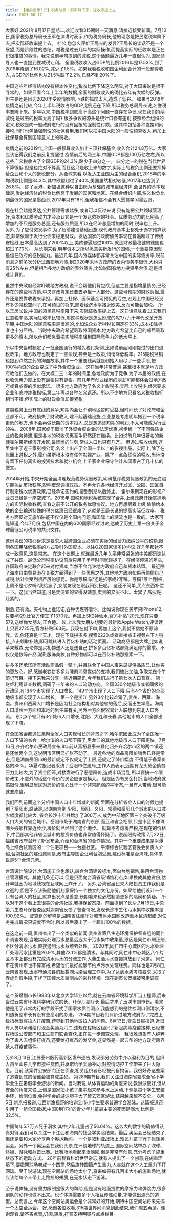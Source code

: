 ```yaml
---
title: 【睡前消息315】税务总局：税率降下来，征收率提上去
date: 2021-08-17
---
```


大家好,2021年8月17日星期二,欢迎收看315期时一天消息,请接近接受新闻。7月10日,国家税务总局局长王军在演讲时表示,作为税务局长,他的理念是把民意税率降下去,把实际征收率提上去。
杜公,您怎么评价王局长的发言?王局长的谈话不是一个展望,而是阶段性的总结。减税是过去几年的实际操作,而提高实际的征收率是正在积极推进的事情。我先说前半句提到的减税,这个话题最近几年一直很认为,国家领导人也一直提到要减税让利。
全国税收收入占GDP的比例2016年是17.53%,到了2019年降到了16.02%,减少了1.5%。如果我看税收和国企利润合计的一般预算收入,占GDP的比例也从21.5%跌了2.2%,已经不到20%了。

中国这些年经济结构没有根本性变化,税收比例下降这么明显,对于大国来说是很不寻常的。如果只看今年上半年的数据,全国的财政收入的确比去年有大幅的反弹。但主要还是因为2020年受疫情影响,下跌的幅度太大,造成了低谷。
如果与2019年疫情之前比较,今年上半年税收占的GDP比例还在下降,所以税务总局局长说,名誉税率要降下来。多年以来,中国税率到底高不高这个问题一直存在争议,现在我们持续减税,是过去的税率太高了吗?
很多争议的源头是统计口径有差别,按照经合组织的定义,税收是向一般政府进行的没有回报的强制性付款。这其中包括各种直接和间接税,同时也包括强制性的社保费用,我们可以把中国大陆的一般性预算收入,再加上社保基金算到国际意义上的税收。

疫情之前的2019年,全国一般预算收入加上三项社保基金,收入合计24.8万亿。大家应该记得我们之前反复提醒过,疫情前后的两三年,中国GDP都是100万亿左右,所以这些广义税收占了全国GDP的24.3%,略少于四分之一。
四分之一的税在当代世界不算很低,但是也绝对不算高,而且这只是收上来的数字,实际上的税负比例还要扣掉给企业和个人的退税部分。从全球来看,以发达工业国为主的经合组织,2018年的平均税收比例是34.3%,其中欧盟超过了40%,美国虽然相对较低,2017年也达到了26.8%。
除了香港、新加坡这种以自由岗为基础的城市型经济体,全世界的基本规律是,发达经济体的税负比例高于发展的国家和地区。在经合组织内部,名义税负比例最低的国家是墨西哥,2017年只有16%,但我相信不会有人愿意学习墨西哥。

现在社会越是发达,公共管理需求越多,或者可以反过来说,只有能把公共领域管理好,资本和优质劳动力才会承认它是一个发达依据的社会。优质劳动力的比例高了,增加的不只是服务总量,还有服务质量,所以在经济总量增加的同时,税率也上升。
另外,为了应付突发事件,为了超前建设基础设施,现代政府基本上都处于赤字预算状态,非常依赖于发行公债来稳定财政。发达国家的政府债务率现在普遍超过了传统安检线,日本最高达到了200%以上,美欧普遍超过100%,就连财政最稳健的德国也超过了70%。
从长期来看,明年资本之所以愿意买新发行的国债,一个重要原因就是信任政府的征税能力。最近几年,国内外媒体都非常关注中国的实际债务率,税前消息之前多次分析过西部地方债,到2020年末地方政府的表内债务率很低,大约只有25%左右,但是相当多地方政府的表外债务,比如说国有地方投资平台债,这是很难计算的。

虽然中央政府经常吓唬地方政府,说不会帮他们背包袱,但这主要是指增量债务,已经存在的这些地方债,中央财政肯定还要去承担一大部分。这些可预期的财政负担,最终还是要靠收税来承担。再加上社保、医保基金可预见的亏空,宏观上中国已经没有多少减税空间了,在可预见的将来,随着经济水平接近欧美,反而可能会加税。
所以王居长说,中国必须民意税率降下来,实际征收率提上去。这句话意味着,过去我们民意税率高,实际征收率比较低,那这种现状是怎么形成的呢?八九十年代改革开放早期,中国大陆的民意税率是很高的,比如说企业所得税长期定在33%,成本扣除标准也十分严格。
当时中央政府希望吸取外国资本,地方政府希望比自己的邻居吸取更多的资本,所以他们都急着把实际税率降到国际竞争力的低水平上。

所以中央当时制定了一批全国通行的减免税付条例,比如说前面刚刚提过的出口退税政策。地方政府也制定了一些法规,甚至是土政策,悄悄降低税率。315期税监销也提到卢然之药的狗血故事,其中一个重要线索就是创始人用尽了一些手段,把100%内资的企业变成了中外合资企业。
这在当年非常普遍,甚至根本就是地方政府教他们去做的。在大概二三十年的时间里,各地政府为了竞争,为了本届的政绩,在税收优惠力度上没有最狠只有更狠。前几年有创业经历的朋友可能都体会过地方政府或真或假的类似承诺。
很多地方政府为了名义上收税多,实际上收税少,经常要求企业年底冲炸税指标,第二年再以各种名义返还。所以不少地方只看名义税收指标相当不错,但实际上的财政收值却很紧张。

这类税务上没有底线的竞争,短期内会让个别地区暂时受益,但时间长了对政府和企业都不利。政府损失了财政收入,建不起基础设施,企业总是考虑明年搬到一个税率更低的地方,也不会再做长期的资本投入,总是想追逐短期的利润,不太可能成为行业领袖。
2008年,国家终于取消了外资合资企业的法定优惠,初步统一了不同性质企业的税务待遇,但是各地的税收优惠竞争仍然还在继续。比如说前几年很著名的新疆霍尔果斯经济开发区,最辉煌的时刻,常住人口也只有几万。
但通过税收优惠,这里集中了近千家影视公司,名义上出产了全国一半以上的影视作品。实际上,除了在账面上避税之外,霍尔果斯根本没有任何影视产业。除了一点象征性的税收,当地没有留下任何真实的投资技术和就业机会,上千家企业保守估计从国家占了几十亿的便宜。

2014年开始,中央开始全面清理规范税务优惠政策,明确批评税务优惠政策的无底陷阱能扰乱市场秩序,影响宏观调控政策。不再允许各地经济开发区、公园、园区自行制定税收优惠政策,已经承诺签约的,要到到期以后终止。
霍尔果斯现在的影视产业员已经是一座空城了。2018年,国税和地税系统实现了合并,上级政府开始掌握地方的实际税收数据,查看之前不公开的税务优惠协议。地方再想瞒着上级,偷偷给本地的企业输送特殊的税务优惠已经很难了,这就是王局长说的提高实际征收率。
税务方面反对无底陷阱能不仅仅是个国内问题,和国际上的潮流也是一致的。大家可能知道,今年7月份,包括中国在内的G20国家经过讨论,达成了历史上第一份关于全球最低公司税率的共识文件。

这份协议的核心诉求是要求大型跨国企业必须在实际的经营力缴纳公平的税额,限制各国用降低税率的方式吸引外国资本。以往G20国家谈多边协议,好几年都达不成一致意见,这是常态。
在这个议题上,就连最近几年关系非常紧张的中美都迅速达成了共识。最低公司税率协议前后只用了半年时间就谈拢了。在经济停滞的年头,各国政府决定联合起来对付资本,当然不会允许地方政府自己和资本结盟。
最近除了海南自由贸易港在关税方面得到了一些优惠之外,其他地方政府如果再偷偷自己减税,估计会受到很严厉的惩罚。你是写稿吗?还是拆家呢?写稿。写稿?写个屁!哎,上周不是七夕吗?我给忘了,女朋友现在跟我闹别扭呢。
这还不简单,买点东西补偿一下。这我当然知道,可是卖便宜的显得没诚意,卖贵的又买不起。太累了,毁灭吧,赶紧的。

别急,还有救。买礼物上批诺诺,各种优惠等着你。比如说你现在买苹果iPhone12,只要4929,比官方便宜了1370元。再加上SK2神仙水,官方补贴120元,现在只要579,送给你女朋友,正合适。
诶,上次我女朋友想要的最新款Apple Watch,评读读上只要2725元,官方补贴563元。我现在就下单,再加上这个,我就不信她不原谅我。诶,你还真是个天才。现在下载拼多多,搜索2220,或者直接点击视频右下方链接,点击领取补贴,即可跳转进入百亿补贴的活动页面。
活动商品都是大牌,比如说苹果戴森,无论你是买礼物送人还是送自己,拼多多百亿补贴都能满足你的需求。不仅仅是数码产品,潮鞋服饰美妆,各种好物都可以在百亿补贴那搜索一下。

拼多多还承诺所有活动商品假一赔十,并且联合了中国人宝采显提供品质显,让你买的更放心。好,感谢老铁拼多多为睡前消息提供的支持,我们彼此加油,争取先做个午前记节目。接下来我来分享一些近期简讯,今年我们进行了第七次人口普查。
第一财经利用普查数据,调研了十年来的人口流动方向。全国330个地级市或者同级的行政区,有184个市实现了人口增长。149个市出现了人口下降,只有4个省份的全部地级市都实现了人口增长。
第一个是浙江,另外3个比较难猜了,贵州、西藏、海南。贵州和西藏人口增长是因为社会结构相对其他省的落后,反而出生率高。海南人口增长一方面和本地的出生率有关,另外一方面很容易让人联想到东北人口外流。
东北3个省只有3个城市人口增长,沈阳、大连和长春,其他地市的人口全部出现了下降。

在全国省会都通过集聚全省人口实现增长的背景之下,哈尔滨因此成为了全国唯一人口下降的省会。哈尔滨的人口都下降了,黑龙江的其他地级市人口下降更快。7月16日,齐齐哈尔市民政局宣布,8年前从富裕县泰来县化归齐齐哈尔市区的两个镇还是还给两个县,这说明市区明显扩张不动了。
最近各地的商品房限价销售已经是常态,但是湖南岳阳市的最新规定不仅规定了上限,还规定了降价幅度,不得低于备案价格的85%。华夏时报记者采访了岳阳市住建局,工作人员表示,近期有龙头房企债务压力比较大,为了资金回笼,对楼盘进行了恶意降价,造成市场混乱,所以要搞一个限价政策,不意外的话这个降价的房企应该是横大。
但是因为有房企打折,当地政府就搞限价,很明显居民对房价的信心处于一个非常脆弱的平衡态,一旦有人带动,很可能就要崩盘。

我们回到前面这个分析中国人口十年增减的新闻,里面在分析省会人口的时候也提到了岳阳市,原话是,以湖南为例,少阳、恒阳、义阳、常德和岳阳几个城市的人口减少幅度都比较大,
省会长沙十年共增加了300万人,成为中部地区第三个突破千万级人口大关的省会城市。岳阳市处于湖南省的东部,而且和省会相邻,只是市区不像珠洲乡残那样靠近长沙,房价就已经到了这个地步。
就算不考虑房产税,在现在的价格下,中西部其他非省会城市的投资价值也非常值得怀疑了。说起限购政策,7月22日,福建省政府召开了新发布会,介绍和台湾省的合作情况。其中一个重要成果是平潭岛上综合试验区的一个住宅项目——台胞社区。
平潭综合试验区管委会负责人介绍,台胞社区的建设原则是,政府主导国企让利台胞受惠,建设标准是台湾味,具体来说是5个台湾元素。

台湾设计院设计,台湾施工企也承认,融合台湾建设标准,面向台胞销售,采用台湾物业管理模式。其他几条还可以,但是只面向台湾省级销售利点,如果换成其他省份,估计早就因为地域歧视在互联网上炸开了。
另外,台湾省居民来大陆投资工作我们是欢迎的,但是不应该鼓励他们刻意保持一个独立的文化身份。如果给他们设计一个只有台湾人的社区,就算出发点是善意,长期看来也必然制造更多的隔阂和猜疑。
所以对于这个看上去很美的台湾社区,我持保留态度。前面提到了长沙,7月16日,中央第六生态环保督查组对湖南省反馈了督查情况,发现长沙市生化污水集中收集率是100.92%。
督查组的解释是,湖南省住建厅对城市污水园网改造重木鼠清都醋,对任务完成情况只调度不合时,所以最后凑出了一个超出100%的数据。

在这之前一周,贵州省出了一个类似的新闻,贵州省第八生态环境保护督查组的同仁市调查发现,当地实际处理污水总量远远大于污水集中收集量,原因是同仁市刷正剂,不区分清水污水,直接送到污水系统去处理。
2020年,同仁市中心城区的污水处理厂处理污水比重是26.9%,其他73.1%都是清水。与其同时,同仁市中心城区八个片区基本上都没有完成清水污水的分流工作,大量生活污水直接排放到了河道。
同仁市在贵州市也不算富裕,希望他们最好能够节约点污水处理经费。同样也是7月8日,云南省发现,玉溪市通海县的起露湖污染治理工作中,为了达到水质考核要求,采取了弄虚作假手段,干扰了国控水质监测站的采样环境。现在副市长贺斌被带走调查了。

这个贺斌副市长1983年从北京大学毕业以后,就在云南省环境科学所当工程师,后来当过云南省环境科学研究院院长、环保厅副厅长,最后才来了玉溪市副市长。看来他是用了非常内行的手段干扰了国家水质监测点,我能想到的是往检测口倒清水,不知道贺副市长有没有更高明的办法。
294期节目我们评价过地方政府为了完成上级指标发奖拉人打疫苗,跨界到其他地区拉人的问题。8月13日,青岛日报报道,近日有人员以承诺给付现金奖励为六二,违规在程杨区组织了新冠病毒疫苗接种,已经被程杨区公安部门和卫生部门联合查获,正在进一步调查处理。
我很难想象有人纯粹为了害人去组织打疫苗,还要给打疫苗的发奖金,这显然是一起典型的地方政府跨界抢人打疫苗事件。

另外8月13日,江苏泰州医药高新区发布通告,发现部分劳务中介以盈利为目的,组织人员至山东几宁市接种疫苗,并承诺给予奖励补助,对疫情防控工作带来了巨大隐患。目前,该案件公安部门正在侦查,相关组织者已经被刑自拘留。我很好奇这些案子追查到底的话谁会被算成主犯。
第289期节目,我们关注过海南省要求全省小学毕业生在暑假学会游泳的新闻。当时我说,从体育运动的角度来说,教游泳很好,但从安全的角度来说,上侧是国家把小孩子集中起来参与水上运动,下侧是每个学生安装手环、检测位置,免得学会的游泳胆子大了赶去郊区游泳,结果越来越不安全。
8月5日,新京报报道,江西新渔视野的培训全市小学生要求普遍学会游泳。这篇报道还引用了一组全国数据,中国0到17岁的青少年儿童最主要的死因是溺水,比例是32.5%。

中国每年5.7万人死于溺水,其中少年儿童占了56.04%。这么大的数字的确值得认真对待,我们可以关注一下江西和海南的社会学实验结果。最后,奥运会已经结束了,但还是要和大家分享两个奥运新闻。
一个是叙利亚战场上,难民儿童举行了帐篷奥运会。另外一个奥运会在我们头顶,在环绕地球的轨道上,国际空间站举办了吹球、体操、游泳和射击比赛。比赛场地看起来很简陋,但是非常有创意,充分考虑了施重状态下的运动方式。
20年前我看科幻世界杂志,就有人提出了一个创意,在施重环境下,要把网球场卷成一个圆筒,然后旋转圆筒产生重力,人类就在这个人工重力下打网球。至于说游泳,现在空间站的场地太小了,将来如果有几百米大小的施重场地,就应该给每个人带上走路挡的翅膀,在无水状态下游泳。

至于说体操,没有重力限制是很大的帮助,但是没有地面提供的摩擦力和弹跳力,很多剧队的动作也做不出来。也许体操需要多个人相互传递动量,才能做出漂亮的造型。总而言之,今年这个空间站奥运会是个非常好的开始,期待中国空间站将来先搞一个太空全运会。
好,感谢各位收看,315期世界间消息到此结束,我们周五再见。谢谢观看,请不吝点赞,订阅,转发,打赏支持明镜与点点栏目。